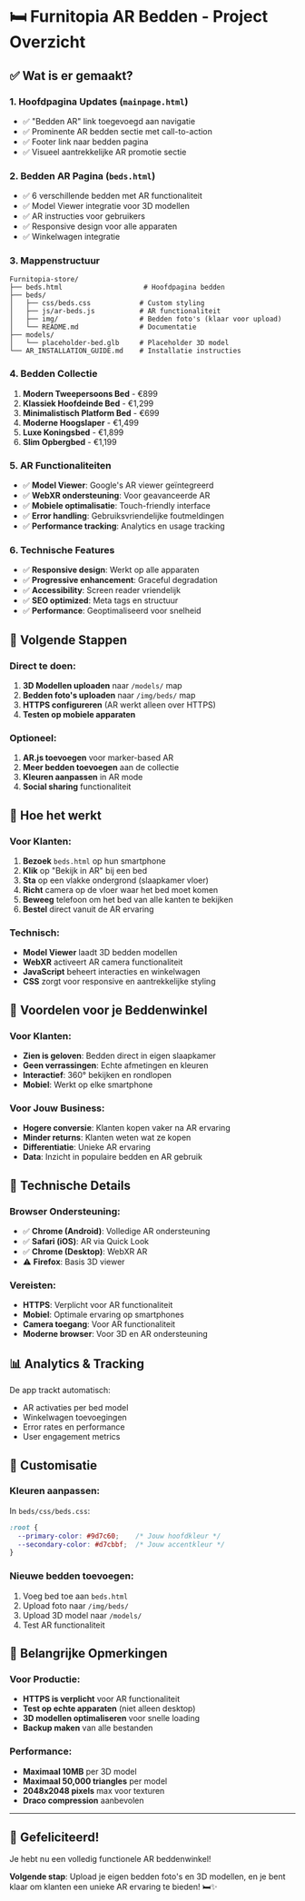 # 🛏️ Furnitopia AR Bedden - Project Overzicht

## ✅ Wat is er gemaakt?

### 1. **Hoofdpagina Updates** (`mainpage.html`)
- ✅ "Bedden AR" link toegevoegd aan navigatie
- ✅ Prominente AR bedden sectie met call-to-action
- ✅ Footer link naar bedden pagina
- ✅ Visueel aantrekkelijke AR promotie sectie

### 2. **Bedden AR Pagina** (`beds.html`)
- ✅ 6 verschillende bedden met AR functionaliteit
- ✅ Model Viewer integratie voor 3D modellen
- ✅ AR instructies voor gebruikers
- ✅ Responsive design voor alle apparaten
- ✅ Winkelwagen integratie

### 3. **Mappenstructuur**
```
Furnitopia-store/
├── beds.html                    # Hoofdpagina bedden
├── beds/
│   ├── css/beds.css            # Custom styling
│   ├── js/ar-beds.js           # AR functionaliteit
│   ├── img/                    # Bedden foto's (klaar voor upload)
│   └── README.md               # Documentatie
├── models/
│   └── placeholder-bed.glb     # Placeholder 3D model
└── AR_INSTALLATION_GUIDE.md    # Installatie instructies
```

### 4. **Bedden Collectie**
1. **Modern Tweepersoons Bed** - €899
2. **Klassiek Hoofdeinde Bed** - €1,299  
3. **Minimalistisch Platform Bed** - €699
4. **Moderne Hoogslaper** - €1,499
5. **Luxe Koningsbed** - €1,899
6. **Slim Opbergbed** - €1,199

### 5. **AR Functionaliteiten**
- ✅ **Model Viewer**: Google's AR viewer geïntegreerd
- ✅ **WebXR ondersteuning**: Voor geavanceerde AR
- ✅ **Mobiele optimalisatie**: Touch-friendly interface
- ✅ **Error handling**: Gebruiksvriendelijke foutmeldingen
- ✅ **Performance tracking**: Analytics en usage tracking

### 6. **Technische Features**
- ✅ **Responsive design**: Werkt op alle apparaten
- ✅ **Progressive enhancement**: Graceful degradation
- ✅ **Accessibility**: Screen reader vriendelijk
- ✅ **SEO optimized**: Meta tags en structuur
- ✅ **Performance**: Geoptimaliseerd voor snelheid

## 🚀 Volgende Stappen

### Direct te doen:
1. **3D Modellen uploaden** naar `/models/` map
2. **Bedden foto's uploaden** naar `/img/beds/` map  
3. **HTTPS configureren** (AR werkt alleen over HTTPS)
4. **Testen op mobiele apparaten**

### Optioneel:
1. **AR.js toevoegen** voor marker-based AR
2. **Meer bedden toevoegen** aan de collectie
3. **Kleuren aanpassen** in AR mode
4. **Social sharing** functionaliteit

## 📱 Hoe het werkt

### Voor Klanten:
1. **Bezoek** `beds.html` op hun smartphone
2. **Klik** op "Bekijk in AR" bij een bed
3. **Sta** op een vlakke ondergrond (slaapkamer vloer)
4. **Richt** camera op de vloer waar het bed moet komen
5. **Beweeg** telefoon om het bed van alle kanten te bekijken
6. **Bestel** direct vanuit de AR ervaring

### Technisch:
- **Model Viewer** laadt 3D bedden modellen
- **WebXR** activeert AR camera functionaliteit
- **JavaScript** beheert interacties en winkelwagen
- **CSS** zorgt voor responsive en aantrekkelijke styling

## 🎯 Voordelen voor je Beddenwinkel

### Voor Klanten:
- **Zien is geloven**: Bedden direct in eigen slaapkamer
- **Geen verrassingen**: Echte afmetingen en kleuren
- **Interactief**: 360° bekijken en rondlopen
- **Mobiel**: Werkt op elke smartphone

### Voor Jouw Business:
- **Hogere conversie**: Klanten kopen vaker na AR ervaring
- **Minder returns**: Klanten weten wat ze kopen
- **Differentiatie**: Unieke AR ervaring
- **Data**: Inzicht in populaire bedden en AR gebruik

## 🔧 Technische Details

### Browser Ondersteuning:
- ✅ **Chrome (Android)**: Volledige AR ondersteuning
- ✅ **Safari (iOS)**: AR via Quick Look
- ✅ **Chrome (Desktop)**: WebXR AR
- ⚠️ **Firefox**: Basis 3D viewer

### Vereisten:
- **HTTPS**: Verplicht voor AR functionaliteit
- **Mobiel**: Optimale ervaring op smartphones
- **Camera toegang**: Voor AR functionaliteit
- **Moderne browser**: Voor 3D en AR ondersteuning

## 📊 Analytics & Tracking

De app trackt automatisch:
- AR activaties per bed model
- Winkelwagen toevoegingen
- Error rates en performance
- User engagement metrics

## 🎨 Customisatie

### Kleuren aanpassen:
In `beds/css/beds.css`:
```css
:root {
  --primary-color: #9d7c60;    /* Jouw hoofdkleur */
  --secondary-color: #d7cbbf;  /* Jouw accentkleur */
}
```

### Nieuwe bedden toevoegen:
1. Voeg bed toe aan `beds.html`
2. Upload foto naar `/img/beds/`
3. Upload 3D model naar `/models/`
4. Test AR functionaliteit

## 🚨 Belangrijke Opmerkingen

### Voor Productie:
- **HTTPS is verplicht** voor AR functionaliteit
- **Test op echte apparaten** (niet alleen desktop)
- **3D modellen optimaliseren** voor snelle loading
- **Backup maken** van alle bestanden

### Performance:
- **Maximaal 10MB** per 3D model
- **Maximaal 50,000 triangles** per model
- **2048x2048 pixels** max voor texturen
- **Draco compression** aanbevolen

---

## 🎉 Gefeliciteerd!

Je hebt nu een volledig functionele AR beddenwinkel! 

**Volgende stap**: Upload je eigen bedden foto's en 3D modellen, en je bent klaar om klanten een unieke AR ervaring te bieden! 🛏️✨
